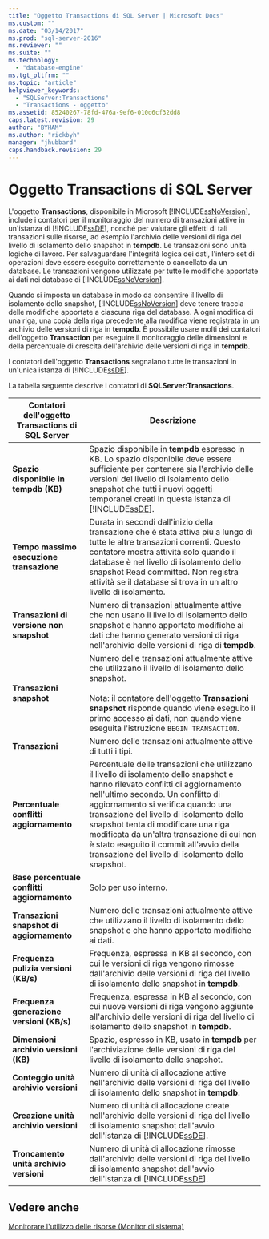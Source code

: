 ```yaml
---
title: "Oggetto Transactions di SQL Server | Microsoft Docs"
ms.custom: ""
ms.date: "03/14/2017"
ms.prod: "sql-server-2016"
ms.reviewer: ""
ms.suite: ""
ms.technology: 
  - "database-engine"
ms.tgt_pltfrm: ""
ms.topic: "article"
helpviewer_keywords: 
  - "SQLServer:Transactions"
  - "Transactions - oggetto"
ms.assetid: 85240267-78fd-476a-9ef6-010d6cf32dd8
caps.latest.revision: 29
author: "BYHAM"
ms.author: "rickbyh"
manager: "jhubbard"
caps.handback.revision: 29
---
```

# Oggetto Transactions di SQL Server
  L'oggetto **Transactions**, disponibile in Microsoft [!INCLUDE[ssNoVersion](../../includes/ssnoversion-md.md)], include i contatori per il monitoraggio del numero di transazioni attive in un'istanza di [!INCLUDE[ssDE](../../includes/ssde-md.md)], nonché per valutare gli effetti di tali transazioni sulle risorse, ad esempio l'archivio delle versioni di riga del livello di isolamento dello snapshot in **tempdb**. Le transazioni sono unità logiche di lavoro. Per salvaguardare l'integrità logica dei dati, l'intero set di operazioni deve essere eseguito correttamente o cancellato da un database. Le transazioni vengono utilizzate per tutte le modifiche apportate ai dati nei database di [!INCLUDE[ssNoVersion](../../includes/ssnoversion-md.md)].  
  
 Quando si imposta un database in modo da consentire il livello di isolamento dello snapshot, [!INCLUDE[ssNoVersion](../../includes/ssnoversion-md.md)] deve tenere traccia delle modifiche apportate a ciascuna riga del database. A ogni modifica di una riga, una copia della riga precedente alla modifica viene registrata in un archivio delle versioni di riga in **tempdb**. È possibile usare molti dei contatori dell'oggetto **Transaction** per eseguire il monitoraggio delle dimensioni e della percentuale di crescita dell'archivio delle versioni di riga in **tempdb**.  
  
 I contatori dell'oggetto **Transactions** segnalano tutte le transazioni in un'unica istanza di [!INCLUDE[ssDE](../../includes/ssde-md.md)].  
  
 La tabella seguente descrive i contatori di **SQLServer:Transactions**.  
  
|Contatori dell'oggetto Transactions di SQL Server|Descrizione|  
|--------------------------------------|-----------------|  
|**Spazio disponibile in tempdb (KB)**|Spazio disponibile in **tempdb** espresso in KB. Lo spazio disponibile deve essere sufficiente per contenere sia l'archivio delle versioni del livello di isolamento dello snapshot che tutti i nuovi oggetti temporanei creati in questa istanza di [!INCLUDE[ssDE](../../includes/ssde-md.md)].|  
|**Tempo massimo esecuzione transazione**|Durata in secondi dall'inizio della transazione che è stata attiva più a lungo di tutte le altre transazioni correnti. Questo contatore mostra attività solo quando il database è nel livello di isolamento dello snapshot Read committed. Non registra attività se il database si trova in un altro livello di isolamento.|  
|**Transazioni di versione non snapshot**|Numero di transazioni attualmente attive che non usano il livello di isolamento dello snapshot e hanno apportato modifiche ai dati che hanno generato versioni di riga nell'archivio delle versioni di riga di **tempdb**.|  
|**Transazioni snapshot**|Numero delle transazioni attualmente attive che utilizzano il livello di isolamento dello snapshot.<br /><br /> Nota: il contatore dell'oggetto **Transazioni snapshot** risponde quando viene eseguito il primo accesso ai dati, non quando viene eseguita l'istruzione `BEGIN TRANSACTION`.|  
|**Transazioni**|Numero delle transazioni attualmente attive di tutti i tipi.|  
|**Percentuale conflitti aggiornamento**|Percentuale delle transazioni che utilizzano il livello di isolamento dello snapshot e hanno rilevato conflitti di aggiornamento nell'ultimo secondo. Un conflitto di aggiornamento si verifica quando una transazione del livello di isolamento dello snapshot tenta di modificare una riga modificata da un'altra transazione di cui non è stato eseguito il commit all'avvio della transazione del livello di isolamento dello snapshot.|  
|**Base percentuale conflitti aggiornamento**|Solo per uso interno.|
|**Transazioni snapshot di aggiornamento**|Numero delle transazioni attualmente attive che utilizzano il livello di isolamento dello snapshot e che hanno apportato modifiche ai dati.|  
|**Frequenza pulizia versioni (KB/s)**|Frequenza, espressa in KB al secondo, con cui le versioni di riga vengono rimosse dall'archivio delle versioni di riga del livello di isolamento dello snapshot in **tempdb**.|  
|**Frequenza generazione versioni (KB/s)**|Frequenza, espressa in KB al secondo, con cui nuove versioni di riga vengono aggiunte all'archivio delle versioni di riga del livello di isolamento dello snapshot in **tempdb**.|  
|**Dimensioni archivio versioni (KB)**|Spazio, espresso in KB, usato in **tempdb** per l'archiviazione delle versioni di riga del livello di isolamento dello snapshot.|  
|**Conteggio unità archivio versioni**|Numero di unità di allocazione attive nell'archivio delle versioni di riga del livello di isolamento dello snapshot in **tempdb**.|  
|**Creazione unità archivio versioni**|Numero di unità di allocazione create nell'archivio delle versioni di riga del livello di isolamento snapshot dall'avvio dell'istanza di [!INCLUDE[ssDE](../../includes/ssde-md.md)].|  
|**Troncamento unità archivio versioni**|Numero di unità di allocazione rimosse dall'archivio delle versioni di riga del livello di isolamento snapshot dall'avvio dell'istanza di [!INCLUDE[ssDE](../../includes/ssde-md.md)].|  
  
## Vedere anche  
 [Monitorare l'utilizzo delle risorse &#40;Monitor di sistema&#41;](../../relational-databases/performance-monitor/monitor-resource-usage-system-monitor.md)  
  
  